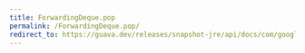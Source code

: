 ```yaml
---
title: ForwardingDeque.pop
permalink: /ForwardingDeque.pop/
redirect_to: https://guava.dev/releases/snapshot-jre/api/docs/com/google/common/collect/ForwardingDeque.html#pop--
---
```

